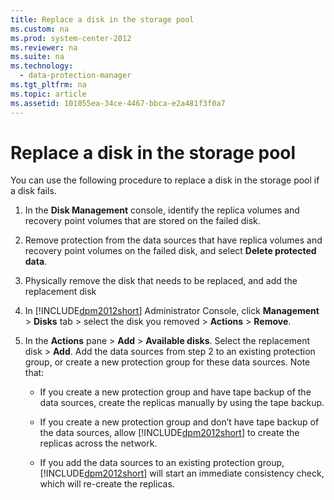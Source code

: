 ```yaml
---
title: Replace a disk in the storage pool
ms.custom: na
ms.prod: system-center-2012
ms.reviewer: na
ms.suite: na
ms.technology: 
  - data-protection-manager
ms.tgt_pltfrm: na
ms.topic: article
ms.assetid: 101055ea-34ce-4467-bbca-e2a481f3f0a7
---
```

# Replace a disk in the storage pool
You can use the following procedure to replace a disk in the storage pool if a disk fails.

1.  In the **Disk Management** console, identify the replica volumes and recovery point volumes that are stored on the failed disk.

2.  Remove protection from the data sources that have replica volumes and recovery point volumes on the failed disk, and select **Delete protected data**.

3.  Physically remove the disk that needs to be replaced, and add the replacement disk

4.  In [!INCLUDE[dpm2012short](../Token/dpm2012short_md.md)] Administrator Console, click **Management** > **Disks** tab > select the disk you removed > **Actions** > **Remove**.

5.  In the **Actions** pane >  **Add** > **Available disks**. Select the replacement disk > **Add**. Add the data sources from step 2 to an existing protection group, or create a new protection group for these data sources. Note that:

    -   If you create a new protection group and have tape backup of the data sources, create the replicas manually by using the tape backup.

    -   If you create a new protection group and don’t have tape backup of the data sources, allow [!INCLUDE[dpm2012short](../Token/dpm2012short_md.md)] to create the replicas across the network.

    -   If you add the data sources to an existing protection group, [!INCLUDE[dpm2012short](../Token/dpm2012short_md.md)] will start an immediate consistency check, which will re\-create the replicas.

